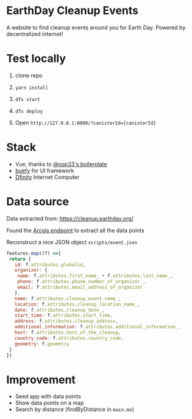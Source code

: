 # EarthDay Cleanup Events

A website to find cleanup events around you for Earth Day.
Powered by decentralized internet!

# Test locally

1. clone repo

2. `yarn install`

3. `dfx start`

4. `dfx deploy`

5. Open `http://127.0.0.1:8000/?canisterId={canisterId}`

# Stack
- Vue, thanks to [@nop33's boilerplate](https://github.com/nop33/dfinity-vue)
- [buefy](https://buefy.org/) for UI framework
- [Dfinity](dfinity.org) Internet Computer

# Data source
Data extracted from: https://cleanup.earthday.org/

Found the [Arcgis endpoint](https://services5.arcgis.com/cy2zIylXXizcsMCw/arcgis/rest/services/survey123_dad531ff74b443c59a47e969875b502c_stakeholder/FeatureServer/0/query?f=json&where=approved%20%3D%20%27yes%27&returnGeometry=true&spatialRel=esriSpatialRelIntersects&outFields=*&maxRecordCountFactor=4&outSR=102100&resultOffset=0&resultRecordCount=8000&cacheHint=true&quantizationParameters=%7B%22mode%22%3A%22view%22%2C%22originPosition%22%3A%22upperLeft%22%2C%22tolerance%22%3A1.0583354500042335%2C%22extent%22%3A%7B%22xmin%22%3A-1800244.8901729973%2C%22ymin%22%3A-90%2C%22xmax%22%3A180%2C%22ymax%22%3A5076149.369044887%2C%22spatialReference%22%3A%7B%22wkid%22%3A4326%2C%22latestWkid%22%3A4326%7D%7D%7D
) to extract all the data points

Reconstruct a nice JSON object `scripts/event.json`

```js
features.map((f) =>{
 return {
   id: f.attributes.globalid,
   organizer: {
    name: f.attributes.first_name_ + f.attributes.last_name_,
    phone: f.attributes.phone_number_of_organizer_,
    email: f.attributes.email_address_of_organizer
   },
   name: f.attributes.cleanup_event_name_,
   location: f.attributes.cleanup_location_name_,
   date: f.attributes.cleanup_date_,
   start_time: f.attributes.start_time,
   address: f.attributes.cleanup_address,
   additional_information: f.attributes.additional_information_,
   host: f.attributes.host_of_the_cleanup,
   country_code: f.attributes.country_code,
   geometry: f.geometry
 }
})
```

# Improvement
- Seed app with data points
- Show data points on a map
- Search by distance (findByDistance in `main.mo`)